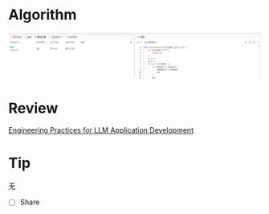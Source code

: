 # Algorithm

![算法](../../../images/temp/ricardoyu-2024-04-27-lc.png "算法")

# Review

[Engineering Practices for LLM Application Development](https://martinfowler.com/articles/engineering-practices-llm.html)

# Tip

无

* [ ] Share
